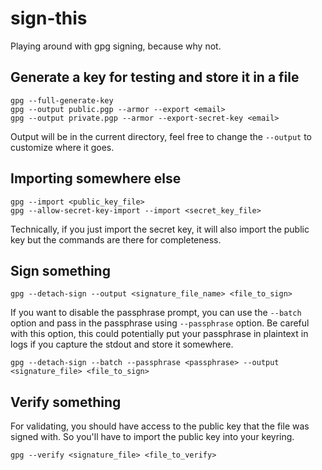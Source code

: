 # sign-this

Playing around with gpg signing, because why not.

## Generate a key for testing and store it in a file

```
gpg --full-generate-key
gpg --output public.pgp --armor --export <email>
gpg --output private.pgp --armor --export-secret-key <email>
```

Output will be in the current directory, feel free to change the `--output` to customize where it goes. 

## Importing somewhere else

```
gpg --import <public_key_file>
gpg --allow-secret-key-import --import <secret_key_file>
```

Technically, if you just import the secret key, it will also import the public key but the commands are there for completeness. 

## Sign something

```
gpg --detach-sign --output <signature_file_name> <file_to_sign> 
```

If you want to disable the passphrase prompt, you can use the `--batch` option and pass in the passphrase using `--passphrase` option. Be careful with this option, this could potentially put your passphrase in plaintext in logs if you capture the stdout and store it somewhere. 


```
gpg --detach-sign --batch --passphrase <passphrase> --output <signature_file> <file_to_sign>
```

## Verify something

For validating, you should have access to the public key that the file was signed with. So you'll have to import the public key into your keyring. 

```
gpg --verify <signature_file> <file_to_verify>
```